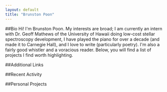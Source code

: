 ```yaml
---
layout: default
title: "Brunston Poon"
---
```


##Bio
Hi! I'm Brunston Poon. My interests are broad; I am currently an intern with Dr. Geoff Mathews of the University of Hawaii doing low-cost stellar spectroscopy development, I have played the piano for over a decade (and made it to Carnegie Hall), and I love to write (particularly poetry). I'm also a fairly good whistler and a voracious reader. Below, you will find a list of projects I find worth highlighting. 

##Additional Links

##Recent Activity

##Personal Projects
